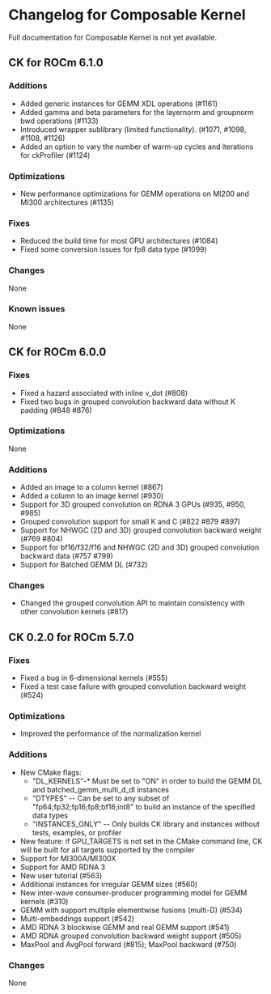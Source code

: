 # Changelog for Composable Kernel

Full documentation for Composable Kernel is not yet available.

## CK for ROCm 6.1.0

### Additions
* Added generic instances for GEMM XDL operations (#1161)
* Added gamma and beta parameters for the layernorm and groupnorm bwd operations (#1133)
* Introduced wrapper sublibrary (limited functionality). (#1071, #1098, #1108, #1126)
* Added an option to vary the number of warm-up cycles and iterations for ckProfiler (#1124)

### Optimizations
* New performance optimizations for GEMM operations on MI200 and MI300 architectures (#1135)

### Fixes
* Reduced the build time for most GPU architectures (#1084)
* Fixed some conversion issues for fp8 data type (#1099)

### Changes
None

### Known issues
None

## CK for ROCm 6.0.0

### Fixes
 * Fixed a hazard associated with inline v_dot (#808)
 * Fixed two bugs in grouped convolution backward data without K padding (#848 #876)

### Optimizations
None

### Additions
* Added an image to a column kernel (#867)
* Added a column to an image kernel (#930)
* Support for 3D grouped convolution on RDNA 3 GPUs (#935, #950, #985)
* Grouped convolution support for small K and C (#822 #879 #897)
* Support for NHWGC (2D and 3D) grouped convolution backward weight (#769 #804)
* Support for bf16/f32/f16 and NHWGC (2D and 3D) grouped convolution backward data (#757 #799)
* Support for Batched GEMM DL (#732)

### Changes
 * Changed the grouped convolution API to maintain consistency with other convolution kernels (#817)

## CK 0.2.0 for ROCm 5.7.0

### Fixes
* Fixed a bug in 6-dimensional kernels (#555)
* Fixed a test case failure with grouped convolution backward weight (#524)

### Optimizations
* Improved the performance of the normalization kernel

### Additions
* New CMake flags:
  * "DL_KERNELS"-* Must be set to "ON" in order to build the GEMM DL and batched_gemm_multi_d_dl instances
  * "DTYPES" -- Can be set to any subset of "fp64;fp32;fp16;fp8;bf16;int8" to build an instance of the specified data types
  * "INSTANCES_ONLY" -- Only builds CK library and instances without tests, examples, or profiler
* New feature: if GPU_TARGETS is not set in the CMake command line, CK will be built for all targets supported by the compiler
* Support for MI300A/MI300X
* Support for AMD RDNA 3
* New user tutorial (#563)
* Additional instances for irregular GEMM sizes (#560)
* New inter-wave consumer-producer programming model for GEMM kernels (#310)
* GEMM with support multiple elementwise fusions (multi-D) (#534)
* Multi-embeddings support (#542)
* AMD RDNA 3 blockwise GEMM and real GEMM support (#541)
* AMD RDNA grouped convolution backward weight support (#505)
* MaxPool and AvgPool forward (#815); MaxPool backward (#750)

### Changes
None
